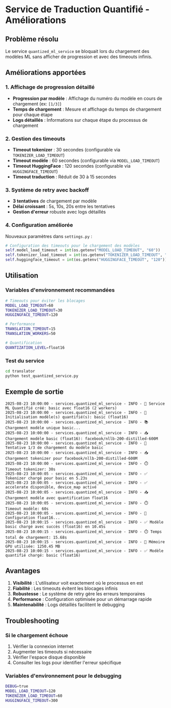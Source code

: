 # Service de Traduction Quantifié - Améliorations

## Problème résolu

Le service `quantized_ml_service` se bloquait lors du chargement des modèles ML sans afficher de progression et avec des timeouts infinis.

## Améliorations apportées

### 1. Affichage de progression détaillé

- **Progression par modèle** : Affichage du numéro du modèle en cours de chargement (ex: `[1/3]`)
- **Temps de chargement** : Mesure et affichage du temps de chargement pour chaque étape
- **Logs détaillés** : Informations sur chaque étape du processus de chargement

### 2. Gestion des timeouts

- **Timeout tokenizer** : 30 secondes (configurable via `TOKENIZER_LOAD_TIMEOUT`)
- **Timeout modèle** : 60 secondes (configurable via `MODEL_LOAD_TIMEOUT`)
- **Timeout HuggingFace** : 120 secondes (configurable via `HUGGINGFACE_TIMEOUT`)
- **Timeout traduction** : Réduit de 30 à 15 secondes

### 3. Système de retry avec backoff

- **3 tentatives** de chargement par modèle
- **Délai croissant** : 5s, 10s, 20s entre les tentatives
- **Gestion d'erreur** robuste avec logs détaillés

### 4. Configuration améliorée

Nouveaux paramètres dans `settings.py` :

```python
# Configuration des timeouts pour le chargement des modèles
self.model_load_timeout = int(os.getenv("MODEL_LOAD_TIMEOUT", "60"))
self.tokenizer_load_timeout = int(os.getenv("TOKENIZER_LOAD_TIMEOUT", "30"))
self.huggingface_timeout = int(os.getenv("HUGGINGFACE_TIMEOUT", "120"))
```

## Utilisation

### Variables d'environnement recommandées

```bash
# Timeouts pour éviter les blocages
MODEL_LOAD_TIMEOUT=60
TOKENIZER_LOAD_TIMEOUT=30
HUGGINGFACE_TIMEOUT=120

# Performance
TRANSLATION_TIMEOUT=15
TRANSLATION_WORKERS=50

# Quantification
QUANTIZATION_LEVEL=float16
```

### Test du service

```bash
cd translator
python test_quantized_service.py
```

## Exemple de sortie

```
2025-08-23 10:00:00 - services.quantized_ml_service - INFO - 🤖 Service ML Quantifié créé: basic avec float16 (2 workers)
2025-08-23 10:00:00 - services.quantized_ml_service - INFO - 🚀 Initialisation modèle(s) quantifié(s): basic (float16)
2025-08-23 10:00:00 - services.quantized_ml_service - INFO - 📚 Chargement modèle unique basic...
2025-08-23 10:00:00 - services.quantized_ml_service - INFO - 📥 Chargement modèle basic (float16): facebook/nllb-200-distilled-600M
2025-08-23 10:00:00 - services.quantized_ml_service - INFO - 🔄 Tentative 1/3 de chargement du modèle basic
2025-08-23 10:00:00 - services.quantized_ml_service - INFO - 📥 Chargement tokenizer pour facebook/nllb-200-distilled-600M
2025-08-23 10:00:00 - services.quantized_ml_service - INFO - ⏱️ Timeout tokenizer: 30s
2025-08-23 10:00:05 - services.quantized_ml_service - INFO - ✅ Tokenizer chargé pour basic en 5.23s
2025-08-23 10:00:05 - services.quantized_ml_service - INFO - ✅ accelerate disponible, device_map activé
2025-08-23 10:00:05 - services.quantized_ml_service - INFO - 📥 Chargement modèle avec quantification float16
2025-08-23 10:00:05 - services.quantized_ml_service - INFO - ⏱️ Timeout modèle: 60s
2025-08-23 10:00:05 - services.quantized_ml_service - INFO - 🔧 Configuration float16...
2025-08-23 10:00:15 - services.quantized_ml_service - INFO - ✅ Modèle basic chargé avec succès (float16) en 10.45s
2025-08-23 10:00:15 - services.quantized_ml_service - INFO - ⏱️ Temps total de chargement: 15.68s
2025-08-23 10:00:15 - services.quantized_ml_service - INFO - 💾 Mémoire GPU utilisée: 1250.45 MB
2025-08-23 10:00:15 - services.quantized_ml_service - INFO - ✅ Modèle quantifié chargé: basic (float16)
```

## Avantages

1. **Visibilité** : L'utilisateur voit exactement où le processus en est
2. **Fiabilité** : Les timeouts évitent les blocages infinis
3. **Robustesse** : Le système de retry gère les erreurs temporaires
4. **Performance** : Configuration optimisée pour un démarrage rapide
5. **Maintenabilité** : Logs détaillés facilitent le debugging

## Troubleshooting

### Si le chargement échoue

1. Vérifier la connexion internet
2. Augmenter les timeouts si nécessaire
3. Vérifier l'espace disque disponible
4. Consulter les logs pour identifier l'erreur spécifique

### Variables d'environnement pour le debugging

```bash
DEBUG=true
MODEL_LOAD_TIMEOUT=120
TOKENIZER_LOAD_TIMEOUT=60
HUGGINGFACE_TIMEOUT=300
```
